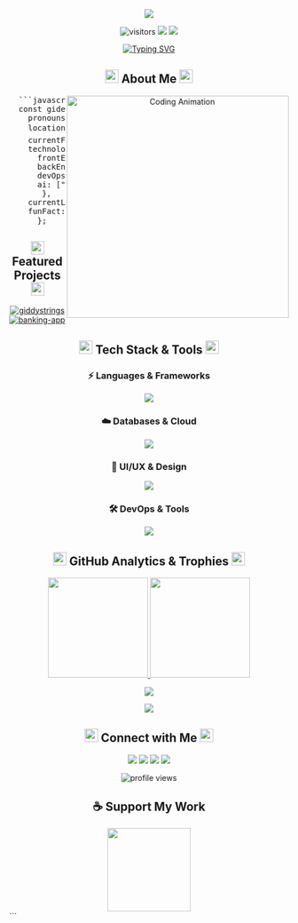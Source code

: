 <div align="center">
  <!-- Profile Header with Wavy Animation & Gradient Text -->
  <img src="https://capsule-render.vercel.app/api?type=waving&color=gradient&customColorList=6,11,20&height=180&section=header&text=Gideon%20Bawa&fontSize=42&fontColor=fff&animation=twinkling&fontAlignY=32"/>
  
  <!-- Visitor & Social Stats with Animated Counters -->
  <p>
    <img src="https://visitor-badge.laobi.icu/badge?page_id=gidi007.gidi007" alt="visitors"/>
    <img src="https://img.shields.io/github/followers/gidi007?logo=github&style=for-the-badge&color=0891b2&labelColor=1c1917" />
    <img src="https://img.shields.io/github/stars/gidi007?logo=github&style=for-the-badge&color=0891b2&labelColor=1c1917" />
  </p>
  
  <!-- Animated Professional Tagline -->
  <a href="https://git.io/typing-svg">
    <img src="https://readme-typing-svg.demolab.com?font=Fira+Code&duration=3000&pause=1000&color=36BCF7&center=true&vCenter=true&multiline=true&width=800&height=100&lines=Welcome+to+my+Tech+Universe!+🚀;Full-Stack+Developer+%7C+AI+Enthusiast+%7C+Open+Source+Contributor;Crafting+elegant+solutions+to+complex+problems" alt="Typing SVG" />
  </a>
</div>

<!-- About Me Section with Code Block and GIFs -->
<div align="center">
  <h2>
    <img src="https://media2.giphy.com/media/QssGEmpkyEOhBCb7e1/giphy.gif" width="24"> 
    About Me 
    <img src="https://media2.giphy.com/media/QssGEmpkyEOhBCb7e1/giphy.gif" width="24">
  </h2>
</div>

<div align="center">
  <img align="right" width="400" src="https://placeholder.com/400x300" alt="Coding Animation"/>
  <pre>
  ```javascript
  const gideon = {
    pronouns: "he" | "him",
    location: "Earth 🌍",
    currentFocus: "GiddyStrings - AI Music Learning Platform",
    technologies: {
      frontEnd: ["React", "Next.js", "Three.js", "Vite"],
      backEnd: ["Node.js", "Express", "Rails"],
      devOps: ["Docker", "Kubernetes", "AWS"],
      ai: ["TensorFlow", "PyTorch", "OpenAI"]
    },
    currentLearning: "Advanced ML & AI Architectures",
    funFact: "I debug in my dreams and wake up with solutions! 💡"
  };
</pre> </div> <!-- Featured Projects Section --> <div align="center"> <h2> <img src="https://media1.giphy.com/media/WFZvB7VIXBgiz3oDXE/giphy.gif" width="24"> Featured Projects <img src="https://media1.giphy.com/media/WFZvB7VIXBgiz3oDXE/giphy.gif" width="24"> </h2> <div align="center"> <a href="https://github.com/gidi007/giddystrings"> <img src="https://denvercoder1-github-readme-stats.vercel.app/api/pin/?username=gidi007&repo=giddystrings&theme=react&bg_color=1F222E&title_color=36BCF7&icon_color=F8D866&hide_border=true&show_icons=true" alt="giddystrings"/> </a> <a href="https://github.com/gidi007/banking-app"> <img src="https://denvercoder1-github-readme-stats.vercel.app/api/pin/?username=gidi007&repo=banking-app&theme=react&bg_color=1F222E&title_color=36BCF7&icon_color=F8D866&hide_border=true&show_icons=true" alt="banking-app"/> </a> </div> </div> <!-- Tech Stack Section with Organized Icons --> <div align="center"> <h2> <img src="https://media.giphy.com/media/iY8CRBdQXODJSCERIr/giphy.gif" width="24"> Tech Stack & Tools <img src="https://media.giphy.com/media/iY8CRBdQXODJSCERIr/giphy.gif" width="24"> </h2> <h3>⚡ Languages & Frameworks</h3> <img src="https://skillicons.dev/icons?i=js,typescript,ruby,python,html,react,nextjs,nodejs,express,rails,vite,threejs" /> <h3>☁️ Databases & Cloud</h3> <img src="https://skillicons.dev/icons?i=mongodb,postgres,mysql,firebase,aws,gcp" /> <h3>🎨 UI/UX & Design</h3> <img src="https://skillicons.dev/icons?i=figma,css,sass,tailwind,bootstrap" /> <h3>🛠 DevOps & Tools</h3> <img src="https://skillicons.dev/icons?i=docker,kubernetes,git,github,vscode,postman" /> </div> <!-- GitHub Stats & Trophies --> <div align="center"> <h2> <img src="https://media.giphy.com/media/W5eoZHPpUx9sapR0eu/giphy.gif" width="24"> GitHub Analytics & Trophies <img src="https://media.giphy.com/media/W5eoZHPpUx9sapR0eu/giphy.gif" width="24"> </h2> <p align="center"> <a href="https://github.com/gidi007"> <img height="180em" src="https://github-readme-stats-eight-theta.vercel.app/api?username=gidi007&show_icons=true&theme=algolia&include_all_commits=true&count_private=true"/> <img height="180em" src="https://github-readme-stats-eight-theta.vercel.app/api/top-langs/?username=gidi007&layout=compact&langs_count=8&theme=algolia"/> </a> </p> <p> <img src="https://streak-stats.demolab.com?user=gidi007&theme=tokyonight&hide_border=true&border_radius=10&card_width=800&background=45%2C0B0D44%2C151B69"/> </p> <img src="https://github-profile-trophy.vercel.app/?username=gidi007&theme=darkhub&no-frame=true&no-bg=true&column=7&margin-w=15&margin-h=15" /> </div> <!-- Connect & Support Section --> <div align="center"> <h2> <img src="https://media.giphy.com/media/LnQjpWaON8nhr21vNW/giphy.gif" width="24"> Connect with Me <img src="https://media.giphy.com/media/LnQjpWaON8nhr21vNW/giphy.gif" width="24"> </h2> <p> <a href="https://linkedin.com/in/your-profile"><img src="https://img.shields.io/badge/LinkedIn-0077B5?style=for-the-badge&logo=linkedin&logoColor=white" /></a> <a href="mailto:Kieriantirian@gmail.com"><img src="https://img.shields.io/badge/Gmail-D14836?style=for-the-badge&logo=gmail&logoColor=white" /></a> <a href="https://instagram.com/gideonbawa__"><img src="https://img.shields.io/badge/Instagram-E4405F?style=for-the-badge&logo=instagram&logoColor=white" /></a> <a href="https://dev.to/your-profile"><img src="https://img.shields.io/badge/dev.to-0A0A0A?style=for-the-badge&logo=dev.to&logoColor=white" /></a> </p> <p> <img src="https://komarev.com/ghpvc/?username=gidi007&label=Profile%20views&color=0e75b6&style=flat" alt="profile views" /> </p> <h2>☕ Support My Work</h2> <a href="https://www.buymeacoffee.com/your-username"> <img src="https://cdn.buymeacoffee.com/buttons/v2/default-yellow.png" width="150" /> </a> </div> ```
